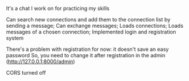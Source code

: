 It's a chat I work on for practicing my skills

Can search new connections and add them to the connection list by sending a message;
Can exchange messages;
Loads connections;
Loads messages of a chosen connection;
Implemented login and registration system

There's a problem with registration for now: it doesn't save an easy password
So, you need to change it after registration in the admin (http://127.0.0.1:8000/admin)

CORS turned off